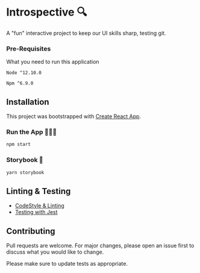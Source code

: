 # Introspective 🔍

A "fun" interactive project to keep our UI skills sharp, testing git.

### Pre-Requisites

What you need to run this application

```
Node ^12.10.0
```

```
Npm ^6.9.0
```

## Installation

This project was bootstrapped with [Create React App](https://github.com/facebookincubator/create-react-app).

### Run the App 👩🏿‍💻

```bash
npm start
```

### Storybook 📖

```bash
yarn storybook
```

## Linting & Testing

- [CodeStyle & Linting](https://eslint.org/)
- [Testing with Jest](https://jestjs.io/en/)

## Contributing

Pull requests are welcome. For major changes, please open an issue first to discuss what you would like to change.

Please make sure to update tests as appropriate.
